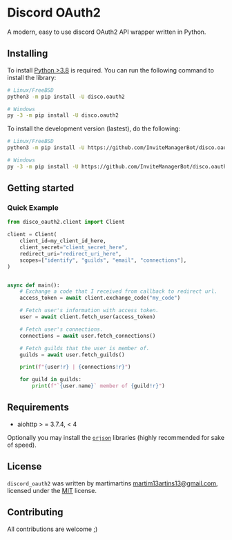 # Discord OAuth2
A modern, easy to use discord OAuth2 API wrapper written in Python.

## Installing
To install [Python >3.8](https://www.python.org/downloads/release/python-370/) is required.
You can run the following command to install the library:
```bash
# Linux/FreeBSD
python3 -m pip install -U disco.oauth2

# Windows
py -3 -m pip install -U disco.oauth2
```
To install the development version (lastest), do the following:
```bash
# Linux/FreeBSD
python3 -m pip install -U https://github.com/InviteManagerBot/disco.oauth2

# Windows
py -3 -m pip install -U https://github.com/InviteManagerBot/disco.oauth2
```
## Getting started
### Quick Example
```py
from disco_oauth2.client import Client

client = Client(
    client_id=my_client_id_here,
    client_secret="client_secret_here",
    redirect_uri="redirect_uri_here",
    scopes=["identify", "guilds", "email", "connections"],
)


async def main():
    # Exchange a code that I received from callback to redirect url.
    access_token = await client.exchange_code("my_code")

    # Fetch user's information with access token.
    user = await client.fetch_user(access_token)

    # Fetch user's connections.
    connections = await user.fetch_connections()

    # Fetch guilds that the user is member of.
    guilds = await user.fetch_guilds()

    print(f"{user!r} | {connections!r}")

    for guild in guilds:
        print(f"`{user.name}` member of {guild!r}")
```

## Requirements
- aiohttp > = 3.7.4, < 4

Optionally you may install the [`orjson`](https://github.com/ijl/orjson) libraries (highly recommended for sake of speed).

## License
`discord_oauth2` was written by martimartins <martim13artins13@gmail.com>, licensed under the [MIT](https://opensource.org/licenses/MIT) license.

## Contributing
All contributions are welcome ;)